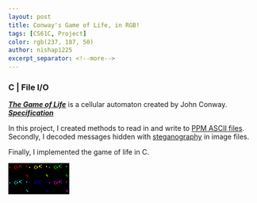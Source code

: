 ```yaml
---
layout: post
title: Conway's Game of Life, in RGB!
tags: [CS61C, Project]
color: rgb(237, 187, 50)
author: nishap1225
excerpt_separator: <!--more-->
---
```

### C | File I/O
<!--more-->

[***The Game of Life***](https://en.wikipedia.org/wiki/Conway%27s_Game_of_Life) is a cellular automaton created by John Conway.  
[***Specification***](https://cs61c.org/fa20/projects/proj1/)

In this project, I created methods to read in and write to [PPM ASCII files](https://en.wikipedia.org/wiki/Netpbm#PPM_example). Secondly, I decoded messages hidden with [steganography](https://en.wikipedia.org/wiki/Steganography) in image files.   

Finally, I implemented the game of life in C.  

![alt-text](https://github.com/nishap1225/nishap1225.github.io/blob/master/assets/img/pexels/cs61c_project1.gif)
